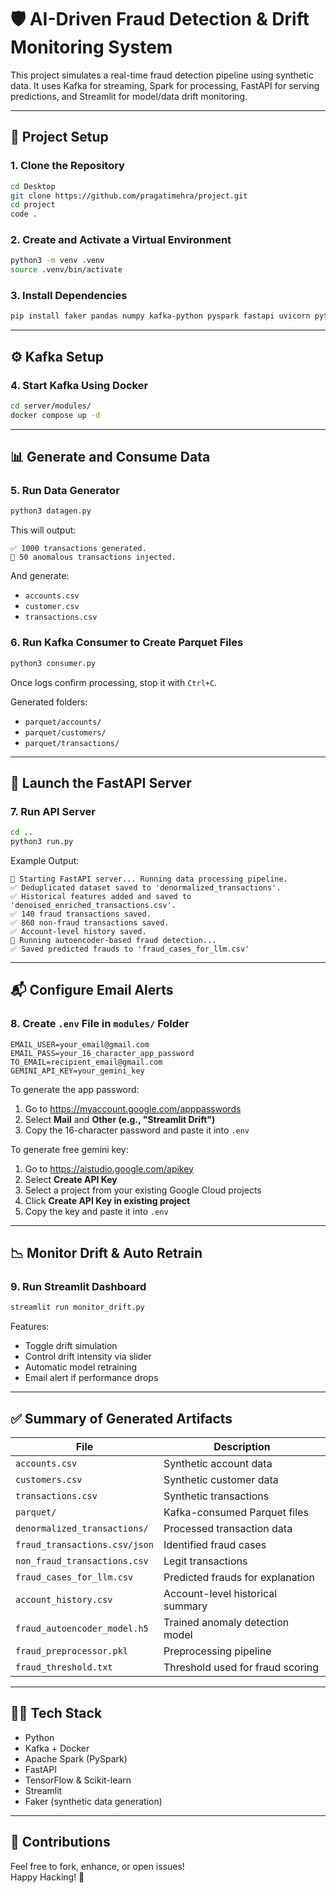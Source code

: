 # 🛡️ AI-Driven Fraud Detection & Drift Monitoring System

This project simulates a real-time fraud detection pipeline using synthetic data. It uses Kafka for streaming, Spark for processing, FastAPI for serving predictions, and Streamlit for model/data drift monitoring.

---

## 📁 Project Setup

### 1. Clone the Repository

```bash
cd Desktop
git clone https://github.com/pragatimehra/project.git
cd project
code .
```

### 2. Create and Activate a Virtual Environment

```bash
python3 -m venv .venv
source .venv/bin/activate
```

### 3. Install Dependencies

```bash
pip install faker pandas numpy kafka-python pyspark fastapi uvicorn python-dotenv polars scikit-learn matplotlib joblib tensorflow pydantic streamlit google-generativeai
```

---

## ⚙️ Kafka Setup

### 4. Start Kafka Using Docker

```bash
cd server/modules/
docker compose up -d
```

---

## 📊 Generate and Consume Data

### 5. Run Data Generator

```bash
python3 datagen.py
```

This will output:

```
✅ 1000 transactions generated.
🚨 50 anomalous transactions injected.
```

And generate:

- `accounts.csv`
- `customer.csv`
- `transactions.csv`

### 6. Run Kafka Consumer to Create Parquet Files

```bash
python3 consumer.py
```

Once logs confirm processing, stop it with `Ctrl+C`.

Generated folders:

- `parquet/accounts/`
- `parquet/customers/`
- `parquet/transactions/`

---

## 🚀 Launch the FastAPI Server

### 7. Run API Server

```bash
cd ..
python3 run.py
```

Example Output:

```
🚀 Starting FastAPI server... Running data processing pipeline.
✅ Deduplicated dataset saved to 'denormalized_transactions'.
✅ Historical features added and saved to 'denoised_enriched_transactions.csv'.
✅ 140 fraud transactions saved.
✅ 860 non-fraud transactions saved.
✅ Account-level history saved.
🤖 Running autoencoder-based fraud detection...
✅ Saved predicted frauds to 'fraud_cases_for_llm.csv'
```

---

## 📬 Configure Email Alerts

### 8. Create `.env` File in `modules/` Folder

```env
EMAIL_USER=your_email@gmail.com
EMAIL_PASS=your_16_character_app_password
TO_EMAIL=recipient_email@gmail.com
GEMINI_API_KEY=your_gemini_key
```

To generate the app password:

1. Go to https://myaccount.google.com/apppasswords  
2. Select **Mail** and **Other (e.g., "Streamlit Drift")**  
3. Copy the 16-character password and paste it into `.env`

To generate free gemini key:

1. Go to https://aistudio.google.com/apikey
2. Select **Create API Key**
3. Select a project from your existing Google Cloud projects 
4. Click **Create API Key in existing project**
5. Copy the key and paste it into `.env`

---

## 📉 Monitor Drift & Auto Retrain

### 9. Run Streamlit Dashboard

```bash
streamlit run monitor_drift.py
```

Features:

- Toggle drift simulation
- Control drift intensity via slider
- Automatic model retraining
- Email alert if performance drops

---

## ✅ Summary of Generated Artifacts

| File                          | Description                            |
|-------------------------------|----------------------------------------|
| `accounts.csv`                | Synthetic account data                 |
| `customers.csv`               | Synthetic customer data                |
| `transactions.csv`            | Synthetic transactions                 |
| `parquet/`                    | Kafka-consumed Parquet files           |
| `denormalized_transactions/` | Processed transaction data             |
| `fraud_transactions.csv/json`| Identified fraud cases                 |
| `non_fraud_transactions.csv` | Legit transactions                     |
| `fraud_cases_for_llm.csv`    | Predicted frauds for explanation       |
| `account_history.csv`        | Account-level historical summary       |
| `fraud_autoencoder_model.h5` | Trained anomaly detection model        |
| `fraud_preprocessor.pkl`     | Preprocessing pipeline                 |
| `fraud_threshold.txt`        | Threshold used for fraud scoring       |

---

## 👨‍💻 Tech Stack

- Python
- Kafka + Docker
- Apache Spark (PySpark)
- FastAPI
- TensorFlow & Scikit-learn
- Streamlit
- Faker (synthetic data generation)

---

## 📩 Contributions

Feel free to fork, enhance, or open issues!  
Happy Hacking! 🚀

